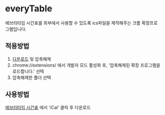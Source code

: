 # everyTable

에브리타임 시간표를 외부에서 사용할 수 있도록 ics파일을 제작해주는 크롬 확장프로그램입니다.

## 적용방법
1. [다운로드](https://github.com/Soboroo/everyTable/archive/refs/heads/main.zip) 및 압축해제
2. chrome://extensions/ 에서 개발자 모드 활성화 후, '압축해제된 확장 프로그램을 로드합니다.' 선택
3. 압축해제한 폴더 선택

## 사용방법
[에브리타임 시간표](https://everytime.kr/timetable) 에서 'iCal' 클릭 후 다운로드
